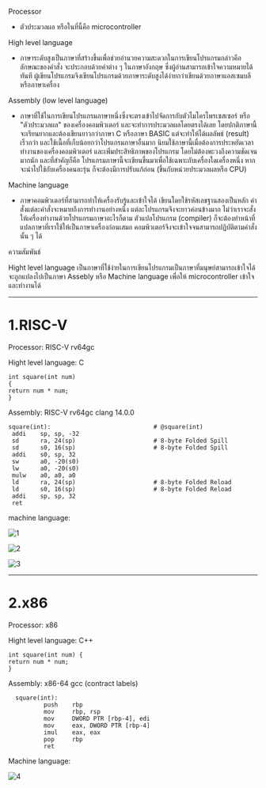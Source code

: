 Processor 
-  ตัวประมวลผล หรือในที่นี้คือ microcontroller

High level language

- ภาษาระดับสูงเป็นภาษาที่สร้างขึ้นเพื่อช่วยอำนวยความสะดวกในการเขียนโปรแกรมกล่าวคือลักษณะของคำสั่ง
จะประกอบด้วยคำต่าง ๆ ในภาษาอังกฤษ ซึ่งผู้อ่านสามารถเข้าใจความหมายได้ทันที ผู้เขียนโปรแกรมจึงเขียนโปรแกรมด้วยภาษาระดับสูงได้ง่ายกว่าเขียนด้วยภาษาแอสเซมบลีหรือภาษาเครื่อง

Assembly (low level language) 

- ภาษาที่ใช้ในการเขียนโปรแกรมภาษาหนึ่งซึ่งจะตรงเข้าไปจัดการกับตัวไมโครโพรเซสเซอร์ หรือ "ตัวประมวลผล" ของเครื่องคอมพิวเตอร์ 
   และจะทำการประมวลผลโดยตรงได้เลย โดยปกติภาษานี้จะเรียนยากและต้องเขียนยาวกว่าภาษา C หรือภาษา BASIC 
   แต่จะทำให้ได้ผลลัพธ์ (result) เร็วกว่า และใช้เนื้อที่เก็บน้อยกว่าโปรแกรมภาษาอื่นมาก นิยมใช้ภาษานี้เมื่อต้องการประหยัดเวลาทำงานของเครื่องคอมพิวเตอร์ 
   และเพิ่มประสิทธิภาพของโปรแกรม โดยไม่ต้องพะวงถึงความชัดเจนมากนัก และที่สำคัญก็คือ โปรแกรมภาษานี้จะเขียนขึ้นมาเพื่อใช้เฉพาะกับเครื่องใดเครื่องหนึ่ง 
   หากจะนำไปใช้กับเครื่องคนละรุ่น ก็จะต้องมีการปรับแก้ก่อน (ขึ้นกับหน่วยประมวลผลหรือ CPU)

Machine language 

- ภาษาคอมพิวเตอร์ที่สามารถทำให้เครื่องรับรู้และเข้าใจได้ เขียนโดยใช้รหัสเลขฐานสองเป็นหลัก คำสั่งแต่ละคำสั่งจะหมายถึงการทำงานอย่างหนึ่ง แต่ละโปรแกรมจึงจะยาวค่อนข้างมาก ไม่ว่าเราจะสั่งให้เครื่องทำงานด้วยโปรแกรมภาษาอะไรก็ตาม ตัวแปลโปรแกรม (compiler) ก็จะต้องทำหน้าที่แปลภาษาที่เราใช้ให้เป็นภาษาเครื่องก่อนเสมอ คอมพิวเตอร์จึงจะเข้าใจจนสามารถปฏิบัติตามคำสั่ง นั้น ๆ ได้

ความสัมพันธ์

Hight level language เป็นภาษาที่ใช้ง่ายในการเขียนโปรแกรมเป็นภาษาที่มนุษย์สามารถเข้าใจได้ จะถูกแปลงไปเป็นภาษา Assebly หรือ Machine language เพื่อให้ microcontroller เข้าใจและทำงานได้

---

# 1.RISC-V
Processor: RISC-V rv64gc 

Hight level language: C
    
    int square(int num) 
    {
    return num * num;
    }
Assembly: RISC-V rv64gc clang 14.0.0
      
    square(int):                             # @square(int)
     addi    sp, sp, -32
     sd      ra, 24(sp)                      # 8-byte Folded Spill
     sd      s0, 16(sp)                      # 8-byte Folded Spill
     addi    s0, sp, 32
     sw      a0, -20(s0)
     lw      a0, -20(s0)
     mulw    a0, a0, a0
     ld      ra, 24(sp)                      # 8-byte Folded Reload
     ld      s0, 16(sp)                      # 8-byte Folded Reload
     addi    sp, sp, 32
     ret

    
machine language:

![1](https://user-images.githubusercontent.com/98943425/161390292-aa672a81-c922-4ccf-aea1-a77952845a9d.png)

![2](https://user-images.githubusercontent.com/98943425/161390325-c8f2b53b-0448-4d37-9b22-9c93a87f985b.png)

![3](https://user-images.githubusercontent.com/98943425/161390393-32019850-0b16-4023-b6c9-472e99e30eee.png)

---
# 2.x86

Processor: x86

Hight level language: C++

    int square(int num) {
    return num * num;
    }

Assembly: x86-64 gcc (contract labels)

      square(int):
              push    rbp
              mov     rbp, rsp
              mov     DWORD PTR [rbp-4], edi
              mov     eax, DWORD PTR [rbp-4]
              imul    eax, eax
              pop     rbp
              ret

Machine language:

![4](https://user-images.githubusercontent.com/98943425/161390497-eacda805-3ad8-49d0-abd6-e606d826e626.png)

